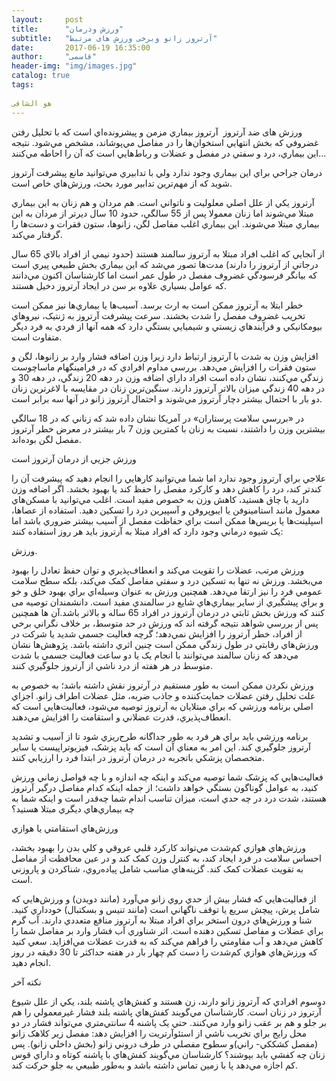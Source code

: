 ```yaml
---
layout:     post
title:      "ورزش ودرمان"
subtitle:   "آرتروز زانو وبرخی ورزش های مرتبط"
date:       2017-06-19 16:35:00
author:     "قاسمی"
header-img: "img/images.jpg"
catalog: true
tags:
 
هو الشافی
---
```


ورزش های ضد آرتروز
 ﻿ 
آرتروز  بيماري مزمن و پيشرونده‌اي است که با تحليل رفتن غضروفي که بخش انتهايي استخوان‌ها را در مفاصل مي‌پوشاند، مشخص مي‌شود. نتيجه اين بيماري، درد و سفتي در مفصل و عضلات و رباط‌هايي است که آن را احاطه مي‌کنند...

درمان جراحي براي اين بيماري وجود ندارد ولي با تدابيري مي‌توانيد مانع پيشرفت آرتروز شويد که از مهم‌ترين تدابير مورد بحث، ورزش‌هاي خاص است.

آرتروز يکي از علل اصلي معلوليت و ناتواني است. هم مردان و هم زنان به اين بيماري مبتلا مي‌شوند اما زنان معمولا پس از 55 سالگي، حدود 10 سال ديرتر از مردان به اين بيماري مبتلا مي‌شوند. اين بيماري اغلب مفاصل لگن، زانوها، ستون فقرات و دست‌ها را گرفتار مي‌کند.
 
از آنجايي که اغلب افراد مبتلا به آرتروز سالمند هستند (حدود نيمي از افراد بالاي 65 سال درجاتي از آرتروز را دارند) مدت‌ها تصور مي‌شد که اين بيماري بخش طبيعي پيري است که بيانگر فرسودگي غضروف مفصل در طول عمر است اما کارشناسان اکنون مي‌دانند که عوامل بسياري علاوه بر سن در ايجاد آرتروز دخيل هستند.

خطر ابتلا به آرتروز ممکن است به ارث برسد. آسيب‌ها يا بيماري‌ها نيز ممکن است تخريب غضروف مفصل را شدت بخشند. سرعت پيشرفت آرتروز به ژنتيک، نيروهاي بيومکانيکي و فرآيندهاي زيستي و شيميايي بستگي دارد که همه آنها از فردي به فرد ديگر متفاوت است.

افزايش وزن به شدت با آرتروز ارتباط دارد زيرا وزن اضافه فشار وارد بر زانوها، لگن و ستون فقرات را افزايش مي‌دهد. بررسي مداوم افرادي که در فرامينگهام ماساچوست زندگي مي‌کنند، نشان داده است افراد داراي اضافه وزن در دهه 20 زندگي، در دهه 30 و در دهه 40 زندگي ميزان بالاتر آرتروز دارند. سنگين‌‌ترين زنان در مقايسه با لاغرترين زنان دو بار با احتمال بيشتر دچار آرتروز مي‌شوند و احتمال آرتروز زانو در آنها سه برابر است.

در «بررسي سلامت پرستاران» در آمريکا نشان داده شد که زناني که در 18 سالگي بيشترين وزن را داشتند، نسبت به زنان با کمترين وزن 7 بار بيشتر در معرض خطر آرتروز مفصل لگن بوده‌اند.


ورزش جزيي از درمان آرتروز است

علاجي براي آرتروز وجود ندارد اما شما مي‌توانيد کارهايي را انجام دهيد که پيشرفت آن را کندتر کند، درد را کاهش دهد و کارکرد مفصل را حفظ کند يا بهبود بخشد. اگر اضافه وزن داريد يا چاق هستيد، کاهش وزن به خصوص مفيد است. اغلب مي‌توانيد با مسکن‌هاي معمول مانند استامينوفن يا ايبوپروفن و آسپيرين درد را تسکين دهيد. استفاده از عصاها، اسپلينت‌ها يا بريس‌ها ممکن است براي حفاظت مفصل از آسيب بيشتر ضروري باشد اما يک شيوه درماني وجود دارد که افراد مبتلا به آرتروز بايد هر روز استفاده کنند:

 ورزش.

ورزش مرتب، عضلات را تقويت مي‌کند و انعطاف‌‌پذيري و توان حفظ تعادل را بهبود مي‌بخشد. ورزش نه تنها به تسکين درد و سفتي مفاصل کمک مي‌کند، بلکه سطح سلامت عمومي فرد را نيز ارتقا مي‌دهد. همچنين ورزش به عنوان وسيله‌اي براي بهبود خلق و خو و براي پيشگيري از ساير بيماري‌هاي شايع در سالمندي مفيد است.
دانشمندان توصیه می کنند که ورزش بخش ثابتي در درمان آرتروز در افراد 65 ساله و بالاتر باشد.آن ها  همچنين پس از بررسي شواهد نتيجه گرفته اند که ورزش در حد متوسط، بر خلاف نگراني برخي از افراد، خطر آرتروز را افزايش نمي‌دهد؛ گرچه فعاليت جسمي شديد يا شرکت در ورزش‌هاي رقابتي در طول زندگي ممکن است چنين اثري داشته باشد. پژوهش‌ها نشان مي‌دهد که زنان سالمند مي‌توانند با انجام يک يا دو ساعت فعاليت جسمي با شدت متوسط در هر هفته از درد ناشي از آرتروز جلوگيري کنند.

ورزش نکردن ممکن است به طور مستقيم در آرتروز نقش داشته باشد؛ به خصوص به علت تحليل رفتن عضلات حمايت‌کننده و جاذب ضربه، مثل عضلات اطراف زانو. اجزاي اصلي برنامه ورزشي که براي مبتلايان به آرتروز توصيه مي‌شود، فعاليت‌هايي است که انعطاف‌پذيري، قدرت عضلاني و استقامت را افزايش مي‌دهند.

برنامه ورزشي بايد براي هر فرد به طور جداگانه طرح‌ريزي شود تا از آسيب و تشديد آرتروز جلوگيري کند. اين امر به معناي آن است که بايد پزشک، فيزيوتراپيست يا ساير متخصصان پزشکي باتجربه در درمان آرتروز در ابتدا فرد را ارزيابي کنند.

فعاليت‌هايي که پزشک شما توصيه مي‌کند و اينکه چه اندازه و با چه فواصل زماني ورزش کنيد، به عوامل گوناگون بستگي خواهد داشت؛ از جمله اينکه کدام مفاصل درگير آرتروز هستند، شدت درد در چه حدي است، ميزان تناسب اندام شما چه‌قدر است و اينکه شما به چه بيمار‌ي‌هاي ديگري مبتلا هستيد؟


ورزش‌هاي استقامتي يا هوازي

ورزش‌هاي هوازي کم‌شدت مي‌تواند کارکرد قلبي عروقي و کلي بدن را بهبود بخشد، احساس سلامت در فرد ايجاد کند، به کنترل وزن کمک کند و در عين محافظت از مفاصل به تقويت عضلات کمک کند. گزينه‌هاي مناسب شامل پياده‌روي، شناکردن و پاروزني است.

از فعاليت‌هايي که فشار بيش از حدي روي زانو مي‌آورد (مانند دويدن) و ورزش‌هايي که شامل پرش، پيچش سريع يا توقف ناگهاني است (مانند تنيس و بسکتبال) خودداري کنيد. شنا و ورزش‌هاي درون استخر براي افراد مبتلا به آرتروز منافع متعددي دارند. آب گرم براي عضلات و مفاصل تسکين دهنده است. اثر شناوري آب فشار وارد بر مفاصل شما را کاهش مي‌دهد و آب مقاومتي را فراهم مي‌کند که به قدرت عضلات مي‌افزايد. سعي کنيد که ورزش‌هاي هوازي کم‌شدت را دست کم چهار بار در هفته حداکثر تا 30 دقيقه در روز انجام دهيد.

نکته آخر

دوسوم افرادي که آرتروز زانو دارند، زن هستند و کفش‌هاي پاشنه بلند، يکي از علل شيوع آرتروز در زنان است. کارشناسان مي‌گويند کفش‌هاي پاشنه بلند فشار غيرمعمولي را هم بر جلو و هم بر عقب زانو وارد مي‌کنند. حتي يک پاشنه 4 سانتي‌متري مي‌تواند فشار در دو محل رايج براي تخريب ناشي از استئوآرتريت را افزايش دهد: مفصل زير کلاهک زانو (مفصل کشککي- راني)و سطوح مفصلي در طرف دروني زانو (بخش داخلي زانو). پس زنان چه کفشي بايد بپوشند؟ کارشناسان مي‌گويند کفش‌هاي با پاشنه کوتاه و 
داراي قوس کم اجازه مي‌دهد پا با زمين تماس داشته باشد و به‌طور طبيعي به جلو حرکت کند.
